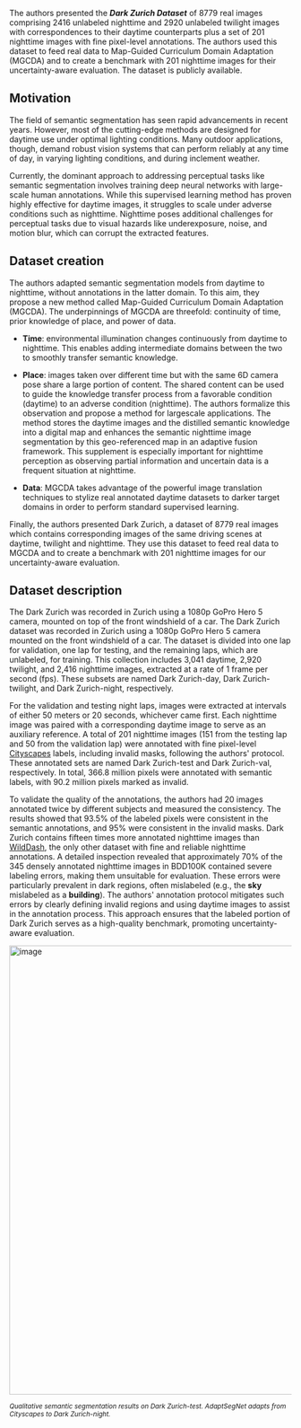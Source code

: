 The authors presented the **_Dark Zurich Dataset_** of 8779 real images comprising 2416 unlabeled nighttime and 2920 unlabeled twilight images with correspondences to their daytime counterparts plus a set of 201 nighttime images with fine pixel-level annotations. The authors used this dataset to feed real data to Map-Guided Curriculum Domain Adaptation (MGCDA) and to create a benchmark with 201 nighttime images for their uncertainty-aware evaluation. The dataset is publicly available.

## Motivation

The field of semantic segmentation has seen rapid advancements in recent years. However, most of the cutting-edge methods are designed for daytime use under optimal lighting conditions. Many outdoor applications, though, demand robust vision systems that can perform reliably at any time of day, in varying lighting conditions, and during inclement weather.

Currently, the dominant approach to addressing perceptual tasks like semantic segmentation involves training deep neural networks with large-scale human annotations. While this supervised learning method has proven highly effective for daytime images, it struggles to scale under adverse conditions such as nighttime. Nighttime poses additional challenges for perceptual tasks due to visual hazards like underexposure, noise, and motion blur, which can corrupt the extracted features.

## Dataset creation

The authors adapted semantic segmentation models from daytime to nighttime, without annotations in the latter domain. To this aim, they propose a new method called Map-Guided Curriculum Domain Adaptation (MGCDA). The underpinnings of MGCDA are threefold: continuity of time, prior knowledge of place, and power of data.

- **Time**: environmental illumination changes continuously from daytime to nighttime. This enables adding intermediate domains between the two to smoothly transfer semantic knowledge.

- **Place**: images taken over different time but with the same 6D camera pose share a large portion of content. The shared content can be used to guide the knowledge transfer process from a favorable condition (daytime) to an adverse condition (nighttime). The authors formalize this observation and propose a method for largescale applications. The method stores the daytime images and the distilled semantic knowledge into a digital map and enhances the semantic nighttime image segmentation by this geo-referenced map in an adaptive fusion framework. This supplement is especially important for nighttime perception as observing partial information and uncertain data is a frequent situation at nighttime.

- **Data**: MGCDA takes advantage of the powerful image translation techniques to stylize real annotated daytime datasets to darker target domains in order to perform standard supervised learning.

Finally, the authors presented Dark Zurich, a dataset of 8779 real images which contains corresponding images of the same driving scenes at daytime, twilight and nighttime. They use this dataset to feed real data to MGCDA and to create a benchmark with 201 nighttime images for our uncertainty-aware evaluation.

## Dataset description

The Dark Zurich was recorded in Zurich using a 1080p GoPro Hero 5 camera, mounted on top of the front windshield of a car. The Dark Zurich dataset was recorded in Zurich using a 1080p GoPro Hero 5 camera mounted on the front windshield of a car. The dataset is divided into one lap for validation, one lap for testing, and the remaining laps, which are unlabeled, for training. This collection includes 3,041 daytime, 2,920 twilight, and 2,416 nighttime images, extracted at a rate of 1 frame per second (fps). These subsets are named Dark Zurich-day, Dark Zurich-twilight, and Dark Zurich-night, respectively.

For the validation and testing night laps, images were extracted at intervals of either 50 meters or 20 seconds, whichever came first. Each nighttime image was paired with a corresponding daytime image to serve as an auxiliary reference. A total of 201 nighttime images (151 from the testing lap and 50 from the validation lap) were annotated with fine pixel-level [Cityscapes](https://www.cityscapes-dataset.com/) labels, including invalid masks, following the authors' protocol. These annotated sets are named Dark Zurich-test and Dark Zurich-val, respectively. In total, 366.8 million pixels were annotated with semantic labels, with 90.2 million pixels marked as invalid.

To validate the quality of the annotations, the authors had 20 images annotated twice by different subjects and measured the consistency. The results showed that 93.5% of the labeled pixels were consistent in the semantic annotations, and 95% were consistent in the invalid masks. Dark Zurich contains fifteen times more annotated nighttime images than [WildDash](https://www.wilddash.cc/), the only other dataset with fine and reliable nighttime annotations. A detailed inspection revealed that approximately 70% of the 345 densely annotated nighttime images in BDD100K contained severe labeling errors, making them unsuitable for evaluation. These errors were particularly prevalent in dark regions, often mislabeled (e.g., the **sky** mislabeled as a **building**). The authors' annotation protocol mitigates such errors by clearly defining invalid regions and using daytime images to assist in the annotation process. This approach ensures that the labeled portion of Dark Zurich serves as a high-quality benchmark, promoting uncertainty-aware evaluation.

<img src="https://github.com/dataset-ninja/dark-zurich/assets/120389559/d745e70f-d6e5-400c-8caf-6880e83331ad" alt="image" width="800">

<span style="font-size: smaller; font-style: italic;">Qualitative semantic segmentation results on Dark Zurich-test. AdaptSegNet adapts from Cityscapes to Dark Zurich-night.</span>
